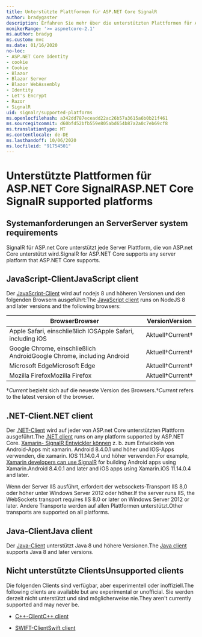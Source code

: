 ```yaml
---
title: Unterstützte Plattformen für ASP.NET Core SignalR
author: bradygaster
description: Erfahren Sie mehr über die unterstützten Plattformen für ASP.NET Core SignalR.
monikerRange: '>= aspnetcore-2.1'
ms.author: bradyg
ms.custom: mvc
ms.date: 01/16/2020
no-loc:
- ASP.NET Core Identity
- cookie
- Cookie
- Blazor
- Blazor Server
- Blazor WebAssembly
- Identity
- Let's Encrypt
- Razor
- SignalR
uid: signalr/supported-platforms
ms.openlocfilehash: a342dd787eceadd22ac26b57a3615a6b0b21f461
ms.sourcegitcommit: d60bfd52bfb559e805abd654b87a2a0c7eb69cf8
ms.translationtype: MT
ms.contentlocale: de-DE
ms.lasthandoff: 10/06/2020
ms.locfileid: "91754501"
---
```

# <a name="aspnet-core-no-locsignalr-supported-platforms"></a><span data-ttu-id="a2b69-103">Unterstützte Plattformen für ASP.NET Core SignalR</span><span class="sxs-lookup"><span data-stu-id="a2b69-103">ASP.NET Core SignalR supported platforms</span></span>

## <a name="server-system-requirements"></a><span data-ttu-id="a2b69-104">Systemanforderungen an Server</span><span class="sxs-lookup"><span data-stu-id="a2b69-104">Server system requirements</span></span>

<span data-ttu-id="a2b69-105">SignalR für ASP.net Core unterstützt jede Server Plattform, die von ASP.net Core unterstützt wird.</span><span class="sxs-lookup"><span data-stu-id="a2b69-105">SignalR for ASP.NET Core supports any server platform that ASP.NET Core supports.</span></span>

## <a name="javascript-client"></a><span data-ttu-id="a2b69-106">JavaScript-Client</span><span class="sxs-lookup"><span data-stu-id="a2b69-106">JavaScript client</span></span>

<span data-ttu-id="a2b69-107">Der [JavaScript-Client](xref:signalr/javascript-client) wird auf nodejs 8 und höheren Versionen und den folgenden Browsern ausgeführt:</span><span class="sxs-lookup"><span data-stu-id="a2b69-107">The [JavaScript client](xref:signalr/javascript-client) runs on NodeJS 8 and later versions and the following browsers:</span></span>

| <span data-ttu-id="a2b69-108">Browser</span><span class="sxs-lookup"><span data-stu-id="a2b69-108">Browser</span></span>                          | <span data-ttu-id="a2b69-109">Version</span><span class="sxs-lookup"><span data-stu-id="a2b69-109">Version</span></span>         |
| -------------------------------- | --------------- |
| <span data-ttu-id="a2b69-110">Apple Safari, einschließlich IOS</span><span class="sxs-lookup"><span data-stu-id="a2b69-110">Apple Safari, including iOS</span></span>      | <span data-ttu-id="a2b69-111">Aktuell&dagger;</span><span class="sxs-lookup"><span data-stu-id="a2b69-111">Current&dagger;</span></span> |
| <span data-ttu-id="a2b69-112">Google Chrome, einschließlich Android</span><span class="sxs-lookup"><span data-stu-id="a2b69-112">Google Chrome, including Android</span></span> | <span data-ttu-id="a2b69-113">Aktuell&dagger;</span><span class="sxs-lookup"><span data-stu-id="a2b69-113">Current&dagger;</span></span> |
| <span data-ttu-id="a2b69-114">Microsoft Edge</span><span class="sxs-lookup"><span data-stu-id="a2b69-114">Microsoft Edge</span></span>                   | <span data-ttu-id="a2b69-115">Aktuell&dagger;</span><span class="sxs-lookup"><span data-stu-id="a2b69-115">Current&dagger;</span></span> |
| <span data-ttu-id="a2b69-116">Mozilla Firefox</span><span class="sxs-lookup"><span data-stu-id="a2b69-116">Mozilla Firefox</span></span>                  | <span data-ttu-id="a2b69-117">Aktuell&dagger;</span><span class="sxs-lookup"><span data-stu-id="a2b69-117">Current&dagger;</span></span> |

<span data-ttu-id="a2b69-118">&dagger;*Current* bezieht sich auf die neueste Version des Browsers.</span><span class="sxs-lookup"><span data-stu-id="a2b69-118">&dagger;*Current* refers to the latest version of the browser.</span></span>

## <a name="net-client"></a><span data-ttu-id="a2b69-119">.NET-Client</span><span class="sxs-lookup"><span data-stu-id="a2b69-119">.NET client</span></span>

<span data-ttu-id="a2b69-120">Der [.NET-Client](xref:signalr/dotnet-client) wird auf jeder von ASP.net Core unterstützten Plattform ausgeführt.</span><span class="sxs-lookup"><span data-stu-id="a2b69-120">The [.NET client](xref:signalr/dotnet-client) runs on any platform supported by ASP.NET Core.</span></span> <span data-ttu-id="a2b69-121">[Xamarin- SignalR Entwickler können](https://github.com/aspnet/Announcements/issues/305) z. b. zum Entwickeln von Android-Apps mit xamarin. Android 8.4.0.1 und höher und IOS-Apps verwenden, die xamarin. IOS 11.14.0.4 und höher verwenden.</span><span class="sxs-lookup"><span data-stu-id="a2b69-121">For example, [Xamarin developers can use SignalR](https://github.com/aspnet/Announcements/issues/305) for building Android apps using Xamarin.Android 8.4.0.1 and later and iOS apps using Xamarin.iOS 11.14.0.4 and later.</span></span>

<span data-ttu-id="a2b69-122">Wenn der Server IIS ausführt, erfordert der websockets-Transport IIS 8,0 oder höher unter Windows Server 2012 oder höher.</span><span class="sxs-lookup"><span data-stu-id="a2b69-122">If the server runs IIS, the WebSockets transport requires IIS 8.0 or later on Windows Server 2012 or later.</span></span> <span data-ttu-id="a2b69-123">Andere Transporte werden auf allen Plattformen unterstützt.</span><span class="sxs-lookup"><span data-stu-id="a2b69-123">Other transports are supported on all platforms.</span></span>

## <a name="java-client"></a><span data-ttu-id="a2b69-124">Java-Client</span><span class="sxs-lookup"><span data-stu-id="a2b69-124">Java client</span></span>

<span data-ttu-id="a2b69-125">Der [Java-Client](xref:signalr/java-client) unterstützt Java 8 und höhere Versionen.</span><span class="sxs-lookup"><span data-stu-id="a2b69-125">The [Java client](xref:signalr/java-client) supports Java 8 and later versions.</span></span>

## <a name="unsupported-clients"></a><span data-ttu-id="a2b69-126">Nicht unterstützte Clients</span><span class="sxs-lookup"><span data-stu-id="a2b69-126">Unsupported clients</span></span>

<span data-ttu-id="a2b69-127">Die folgenden Clients sind verfügbar, aber experimentell oder inoffiziell.</span><span class="sxs-lookup"><span data-stu-id="a2b69-127">The following clients are available but are experimental or unofficial.</span></span> <span data-ttu-id="a2b69-128">Sie werden derzeit nicht unterstützt und sind möglicherweise nie.</span><span class="sxs-lookup"><span data-stu-id="a2b69-128">They aren't currently supported and may never be.</span></span>

* <span data-ttu-id="a2b69-129">[C++-Client](https://github.com/aspnet/SignalR-Client-Cpp)</span><span class="sxs-lookup"><span data-stu-id="a2b69-129">[C++ client](https://github.com/aspnet/SignalR-Client-Cpp)</span></span>

* <span data-ttu-id="a2b69-130">[SWIFT-Client](https://github.com/moozzyk/SignalR-Client-Swift)</span><span class="sxs-lookup"><span data-stu-id="a2b69-130">[Swift client](https://github.com/moozzyk/SignalR-Client-Swift)</span></span>
